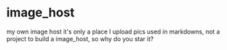 # image_host
my own image host
it's only a place I upload pics used in markdowns, not a project to build a image_host, so why do you star it?
